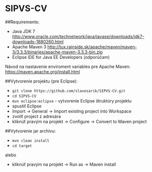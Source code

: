 # SIPVS-CV

##Requirements:
- Java JDK 7 http://www.oracle.com/technetwork/java/javase/downloads/jdk7-downloads-1880260.html
- Apache Maven 3 http://tux.rainside.sk/apache/maven/maven-3/3.3.3/binaries/apache-maven-3.3.3-bin.zip
- Eclipse IDE for Java EE Developers (odporúčam)

Návod na nastavenie enviroment variables pre Apache Maven: https://maven.apache.org/install.html

##Vytvorenie projektu (pre Eclipse):
- `git clone https://github.com/slavosarik/SIPVS-CV.git`
- `cd SIPVS-CV`
- `mvn eclipse:eclipse` - vytvorenie Eclipse štruktúry projektu 
- spustiť Eclipse
- Import -> General -> Import existing project into Workspace
- zvoliť project z adresára
- kliknúť pravým na projekt -> Configure -> Convert to Maven project

##Vytvorenie jar archívu:
- `mvn clean install`
- `cd target`

alebo
-  kliknúť pravým na projekt -> Run as -> Maven install
